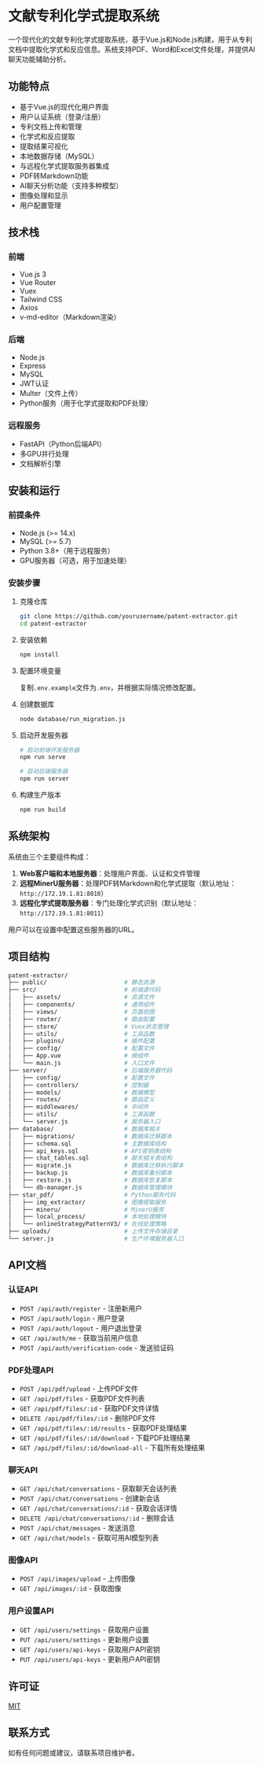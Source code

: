 # 文献专利化学式提取系统

一个现代化的文献专利化学式提取系统，基于Vue.js和Node.js构建，用于从专利文档中提取化学式和反应信息。系统支持PDF、Word和Excel文件处理，并提供AI聊天功能辅助分析。

## 功能特点

- 基于Vue.js的现代化用户界面
- 用户认证系统（登录/注册）
- 专利文档上传和管理
- 化学式和反应提取
- 提取结果可视化
- 本地数据存储（MySQL）
- 与远程化学式提取服务器集成
- PDF转Markdown功能
- AI聊天分析功能（支持多种模型）
- 图像处理和显示
- 用户配置管理

## 技术栈

### 前端

- Vue.js 3
- Vue Router
- Vuex
- Tailwind CSS
- Axios
- v-md-editor（Markdown渲染）

### 后端

- Node.js
- Express
- MySQL
- JWT认证
- Multer（文件上传）
- Python服务（用于化学式提取和PDF处理）

### 远程服务

- FastAPI（Python后端API）
- 多GPU并行处理
- 文档解析引擎

## 安装和运行

### 前提条件

- Node.js (>= 14.x)
- MySQL (>= 5.7)
- Python 3.8+（用于远程服务）
- GPU服务器（可选，用于加速处理）

### 安装步骤

1. 克隆仓库

    ```bash
    git clone https://github.com/yourusername/patent-extractor.git
    cd patent-extractor
    ```

2. 安装依赖

    ```bash
    npm install
    ```

3. 配置环境变量

    复制`.env.example`文件为`.env`，并根据实际情况修改配置。

4. 创建数据库

    ```bash
    node database/run_migration.js
    ```

5. 启动开发服务器

    ```bash
    # 启动前端开发服务器
    npm run serve

    # 启动后端服务器
    npm run server
    ```

6. 构建生产版本

    ```bash
    npm run build
    ```

## 系统架构

系统由三个主要组件构成：

1. **Web客户端和本地服务器**：处理用户界面、认证和文件管理
2. **远程MinerU服务器**：处理PDF转Markdown和化学式提取（默认地址：`http://172.19.1.81:8010`）
3. **远程化学式提取服务器**：专门处理化学式识别（默认地址：`http://172.19.1.81:8011`）

用户可以在设置中配置这些服务器的URL。

## 项目结构

```bash
patent-extractor/
├── public/                      # 静态资源
├── src/                         # 前端源代码
│   ├── assets/                  # 资源文件
│   ├── components/              # 通用组件
│   ├── views/                   # 页面视图
│   ├── router/                  # 路由配置
│   ├── store/                   # Vuex状态管理
│   ├── utils/                   # 工具函数
│   ├── plugins/                 # 插件配置
│   ├── config/                  # 配置文件
│   ├── App.vue                  # 根组件
│   └── main.js                  # 入口文件
├── server/                      # 后端服务器代码
│   ├── config/                  # 配置文件
│   ├── controllers/             # 控制器
│   ├── models/                  # 数据模型
│   ├── routes/                  # 路由定义
│   ├── middlewares/             # 中间件
│   ├── utils/                   # 工具函数
│   └── server.js                # 服务器入口
├── database/                    # 数据库相关
│   ├── migrations/              # 数据库迁移脚本
│   ├── schema.sql               # 主数据库结构
│   ├── api_keys.sql             # API密钥表结构
│   ├── chat_tables.sql          # 聊天相关表结构
│   ├── migrate.js               # 数据库迁移执行脚本
│   ├── backup.js                # 数据库备份脚本
│   ├── restore.js               # 数据库恢复脚本
│   └── db-manager.js            # 数据库管理模块
├── star_pdf/                    # Python服务代码
│   ├── img_extractor/           # 图像提取服务
│   ├── mineru/                  # MinerU服务
│   ├── local_process/           # 本地处理模块
│   └── onlineStrategyPatternV3/ # 在线处理策略
├── uploads/                     # 上传文件存储目录
└── server.js                    # 生产环境服务器入口
```

## API文档

### 认证API

- `POST /api/auth/register` - 注册新用户
- `POST /api/auth/login` - 用户登录
- `POST /api/auth/logout` - 用户退出登录
- `GET /api/auth/me` - 获取当前用户信息
- `POST /api/auth/verification-code` - 发送验证码

### PDF处理API

- `POST /api/pdf/upload` - 上传PDF文件
- `GET /api/pdf/files` - 获取PDF文件列表
- `GET /api/pdf/files/:id` - 获取PDF文件详情
- `DELETE /api/pdf/files/:id` - 删除PDF文件
- `GET /api/pdf/files/:id/results` - 获取PDF处理结果
- `GET /api/pdf/files/:id/download` - 下载PDF处理结果
- `GET /api/pdf/files/:id/download-all` - 下载所有处理结果

### 聊天API

- `GET /api/chat/conversations` - 获取聊天会话列表
- `POST /api/chat/conversations` - 创建新会话
- `GET /api/chat/conversations/:id` - 获取会话详情
- `DELETE /api/chat/conversations/:id` - 删除会话
- `POST /api/chat/messages` - 发送消息
- `GET /api/chat/models` - 获取可用AI模型列表

### 图像API

- `POST /api/images/upload` - 上传图像
- `GET /api/images/:id` - 获取图像

### 用户设置API

- `GET /api/users/settings` - 获取用户设置
- `PUT /api/users/settings` - 更新用户设置
- `GET /api/users/api-keys` - 获取用户API密钥
- `PUT /api/users/api-keys` - 更新用户API密钥

## 许可证

[MIT](LICENSE)

## 联系方式

如有任何问题或建议，请联系项目维护者。
